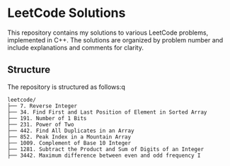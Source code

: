 # LeetCode Solutions

This repository contains my solutions to various LeetCode problems, implemented in C++. The solutions are organized by problem number and include explanations and comments for clarity.

## Structure

The repository is structured as follows:q

```plaintext
leetcode/
├── 7. Reverse Integer
├── 34. Find First and Last Position of Element in Sorted Array
├── 191. Number of 1 Bits
├── 231. Power of Two
├── 442. Find All Duplicates in an Array
├── 852. Peak Index in a Mountain Array
├── 1009. Complement of Base 10 Integer
├── 1281. Subtract the Product and Sum of Digits of an Integer
├── 3442. Maximum difference between even and odd frequency I
```
